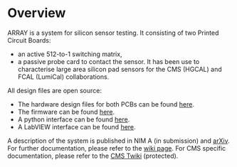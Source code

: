 # Overview

ARRAY is a system for silicon sensor testing. It consisting of two Printed Circuit Boards:
* an active 512-to-1 switching matrix,
* a passive probe card to contact the sensor.
It has been use to characterise large area silicon pad sensors for the CMS (HGCAL) and FCAL (LumiCal) collaborations.

All design files are open source:
* The hardware design files for both PCBs can be found [here](https://ohwr.org/project/array/array-hardware).
* The firmware can be found [here](https://ohwr.org/project/array/array-firmware).
* A python interface can be found [here](https://ohwr.org/project/array/array-interface-python).
* A LabVIEW interface can be found [here](https://ohwr.org/project/array/array-interface-labview).

A description of the system is published in NIM A (in submission) and [arXiv](https://arxiv.org/abs/1903.10262).
For further documentation, please refer to the [wiki page](https://ohwr.org/project/array/array/wikis/home).
For CMS specific documentation, please refer to the [CMS Twiki](https://twiki.cern.ch/twiki/bin/view/CMS/HGCALSiliconSensorTesting) (protected).

